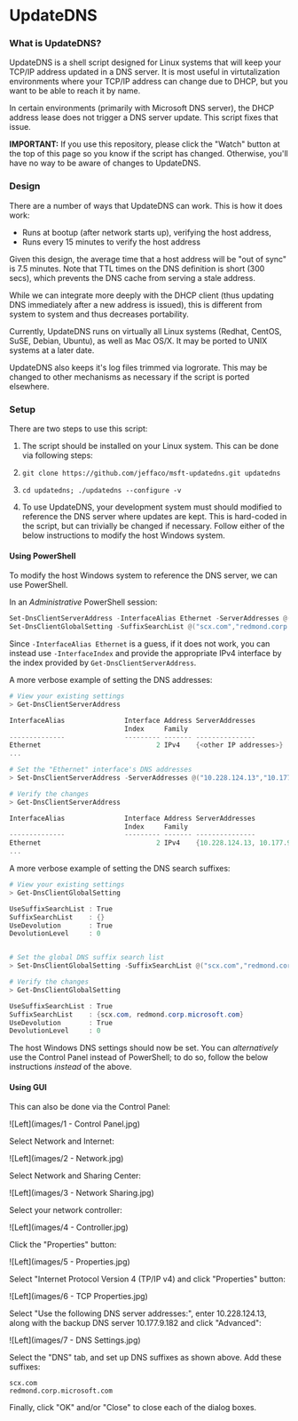 # UpdateDNS

### What is UpdateDNS?

UpdateDNS is a shell script designed for Linux systems that will keep your
TCP/IP address updated in a DNS server. It is most useful in virtutalization
environments where your TCP/IP address can change due to DHCP, but you want
to be able to reach it by name.

In certain environments (primarily with Microsoft DNS server), the DHCP
address lease does not trigger a DNS server update. This script fixes that
issue.

**IMPORTANT:** If you use this repository, please click the "Watch" button
at the top of this page so you know if the script has changed. Otherwise,
you'll have no way to be aware of changes to UpdateDNS.

### Design

There are a number of ways that UpdateDNS can work. This is how it does work:

- Runs at bootup (after network starts up), verifying the host address,
- Runs every 15 minutes to verify the host address

Given this design, the average time that a host address will be "out of sync"
is 7.5 minutes. Note that TTL times on the DNS definition is short (300 secs),
which prevents the DNS cache from serving a stale address.

While we can integrate more deeply with the DHCP client (thus updating DNS
immediately after a new address is issued), this is different from system to
system and thus decreases portability.

Currently, UpdateDNS runs on virtually all Linux systems (Redhat,
CentOS, SuSE, Debian, Ubuntu), as well as Mac OS/X. It may be ported
to UNIX systems at a later date.

UpdateDNS also keeps it's log files trimmed via logrorate. This may be
changed to other mechanisms as necessary if the script is ported elsewhere.

### Setup

There are two steps to use this script:

1. The script should be installed on your Linux system. This can be done via
following steps:
  1. ```git clone https://github.com/jeffaco/msft-updatedns.git updatedns```
  2. ```cd updatedns; ./updatedns --configure -v```

2. To use UpdateDNS, your development system must should modified to
reference the DNS server where updates are kept. This is hard-coded in
the script, but can trivially be changed if necessary.
Follow either of the below instructions to modify the host Windows system.

#### Using PowerShell

To modify the host Windows system to reference the DNS server,
we can use PowerShell.

In an *Administrative* PowerShell session:

```powershell
Set-DnsClientServerAddress -InterfaceAlias Ethernet -ServerAddresses @("10.228.124.13","10.177.9.182")
Set-DnsClientGlobalSetting -SuffixSearchList @("scx.com","redmond.corp.microsoft.com")
```

Since `-InterfaceAlias Ethernet` is a guess, if it does not work,
you can instead use `-InterfaceIndex` and provide the appropriate IPv4 interface
by the index provided by `Get-DnsClientServerAddress`.

A more verbose example of setting the DNS addresses:

```powershell
# View your existing settings
> Get-DnsClientServerAddress

InterfaceAlias               Interface Address ServerAddresses
                             Index     Family
--------------               --------- ------- ---------------
Ethernet                             2 IPv4    {<other IP addresses>}
...

# Set the "Ethernet" interface's DNS addresses
> Set-DnsClientServerAddress -ServerAddresses @("10.228.124.13","10.177.9.182") -InterfaceAlias Ethernet

# Verify the changes
> Get-DnsClientServerAddress

InterfaceAlias               Interface Address ServerAddresses
                             Index     Family
--------------               --------- ------- ---------------
Ethernet                             2 IPv4    {10.228.124.13, 10.177.9.182}
...

```

A more verbose example of setting the DNS search suffixes:


```powershell
# View your existing settings
> Get-DnsClientGlobalSetting

UseSuffixSearchList : True
SuffixSearchList    : {}
UseDevolution       : True
DevolutionLevel     : 0


# Set the global DNS suffix search list
> Set-DnsClientGlobalSetting -SuffixSearchList @("scx.com","redmond.corp.microsoft.com")

# Verify the changes
> Get-DnsClientGlobalSetting

UseSuffixSearchList : True
SuffixSearchList    : {scx.com, redmond.corp.microsoft.com}
UseDevolution       : True
DevolutionLevel     : 0

```

The host Windows DNS settings should now be set.
You can *alternatively* use the Control Panel instead of PowerShell;
to do so, follow the below instructions *instead* of the above.

#### Using GUI

This can also be done via the Control Panel:

![Left](images/1 - Control Panel.jpg)

Select Network and Internet:

![Left](images/2 - Network.jpg)

Select Network and Sharing Center:

![Left](images/3 - Network Sharing.jpg)

Select your network controller:

![Left](images/4 - Controller.jpg)

Click the "Properties" button:

![Left](images/5 - Properties.jpg)

Select "Internet Protocol Version 4 (TP/IP v4) and click "Properties" button:

![Left](images/6 - TCP Properties.jpg)

Select "Use the following DNS server addresses:", enter 10.228.124.13, along with the backup DNS server 10.177.9.182 and click "Advanced":

![Left](images/7 - DNS Settings.jpg)

Select the "DNS" tab, and set up DNS suffixes as shown above. Add these suffixes:

```
scx.com
redmond.corp.microsoft.com
```

Finally, click "OK" and/or "Close" to close each of the dialog boxes.
